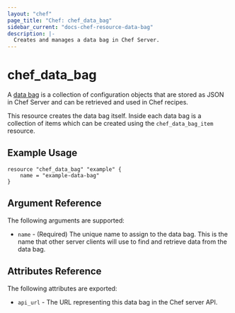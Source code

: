 ```yaml
---
layout: "chef"
page_title: "Chef: chef_data_bag"
sidebar_current: "docs-chef-resource-data-bag"
description: |-
  Creates and manages a data bag in Chef Server.
---
```


# chef\_data\_bag

A [data bag](http://docs.chef.io/data_bags.html) is a collection of
configuration objects that are stored as JSON in Chef Server and can be
retrieved and used in Chef recipes.

This resource creates the data bag itself. Inside each data bag is a collection
of items which can be created using the ``chef_data_bag_item`` resource.

## Example Usage

```
resource "chef_data_bag" "example" {
    name = "example-data-bag"
}
```

## Argument Reference

The following arguments are supported:

* `name` - (Required) The unique name to assign to the data bag. This is the
  name that other server clients will use to find and retrieve data from the
  data bag.

## Attributes Reference

The following attributes are exported:

* `api_url` - The URL representing this data bag in the Chef server API.
